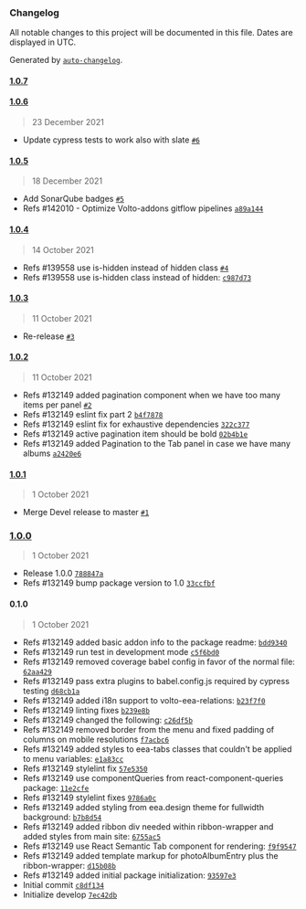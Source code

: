 ### Changelog

All notable changes to this project will be documented in this file. Dates are displayed in UTC.

Generated by [`auto-changelog`](https://github.com/CookPete/auto-changelog).

#### [1.0.7](https://github.com/eea/volto-eea-relations/compare/1.0.6...1.0.7)


#### [1.0.6](https://github.com/eea/volto-eea-relations/compare/1.0.5...1.0.6)

> 23 December 2021

- Update cypress tests to work also with slate [`#6`](https://github.com/eea/volto-eea-relations/pull/6)

#### [1.0.5](https://github.com/eea/volto-eea-relations/compare/1.0.4...1.0.5)

> 18 December 2021

- Add SonarQube badges [`#5`](https://github.com/eea/volto-eea-relations/pull/5)
- Refs #142010 - Optimize Volto-addons gitflow pipelines [`a89a144`](https://github.com/eea/volto-eea-relations/commit/a89a1448631096dd5271dc1df2966bdeec116266)

#### [1.0.4](https://github.com/eea/volto-eea-relations/compare/1.0.3...1.0.4)

> 14 October 2021

- Refs #139558 use is-hidden instead of hidden class [`#4`](https://github.com/eea/volto-eea-relations/pull/4)
- Refs #139558 use is-hidden class instead of hidden: [`c987d73`](https://github.com/eea/volto-eea-relations/commit/c987d738203b817537974c365755619344f5c57b)

#### [1.0.3](https://github.com/eea/volto-eea-relations/compare/1.0.2...1.0.3)

> 11 October 2021

- Re-release [`#3`](https://github.com/eea/volto-eea-relations/pull/3)

#### [1.0.2](https://github.com/eea/volto-eea-relations/compare/1.0.1...1.0.2)

> 11 October 2021

- Refs #132149 added pagination component when we have too many items per panel [`#2`](https://github.com/eea/volto-eea-relations/pull/2)
- Refs #132149 eslint fix part 2 [`b4f7878`](https://github.com/eea/volto-eea-relations/commit/b4f7878f3a8de3a2abba82026d15f5be45e50df6)
- Refs #132149  eslint fix for exhaustive dependencies [`322c377`](https://github.com/eea/volto-eea-relations/commit/322c377594365a675cef1d341954f2e5c9d3a17a)
- Refs #132149 active pagination item should be bold [`02b4b1e`](https://github.com/eea/volto-eea-relations/commit/02b4b1e1d9383c41f9b2778e2bbfc1f3e53b5198)
- Refs #132149 added Pagination to the Tab panel in case we have many albums [`a2420e6`](https://github.com/eea/volto-eea-relations/commit/a2420e646ae8f03698e67739b394c81444d891f7)

#### [1.0.1](https://github.com/eea/volto-eea-relations/compare/1.0.0...1.0.1)

> 1 October 2021

- Merge Devel release to master [`#1`](https://github.com/eea/volto-eea-relations/pull/1)

### [1.0.0](https://github.com/eea/volto-eea-relations/compare/0.1.0...1.0.0)

> 1 October 2021

- Release 1.0.0 [`788847a`](https://github.com/eea/volto-eea-relations/commit/788847afd4419e366fc01fa4dcef1c31b842c9cb)
- Refs #132149 bump package version to 1.0 [`33ccfbf`](https://github.com/eea/volto-eea-relations/commit/33ccfbf10d092c7cdcf11663d5772e115ce9058e)

#### 0.1.0

> 1 October 2021

- Refs #132149 added basic addon info to the package readme: [`bdd9340`](https://github.com/eea/volto-eea-relations/commit/bdd9340e1a1a1a0e660d3358ed32b4329002243b)
- Refs #132149 run test in development mode [`c5f6bd0`](https://github.com/eea/volto-eea-relations/commit/c5f6bd07b6d8b69c6be24a64bc5c2d791080dc94)
- Refs #132149 removed coverage babel config in favor of the normal file: [`62aa429`](https://github.com/eea/volto-eea-relations/commit/62aa42924e17a3d7222a0c5680450bf312c79aff)
- Refs #132149 pass extra plugins to babel.config.js required by cypress testing [`d68cb1a`](https://github.com/eea/volto-eea-relations/commit/d68cb1a810dadf3cf5515cd666ed992639714f6d)
- Refs #132149 added i18n support to volto-eea-relations: [`b23f7f0`](https://github.com/eea/volto-eea-relations/commit/b23f7f0b5ff6a130979ec508e05f54b7d6886c86)
- Refs #132149 linting fixes [`b239e8b`](https://github.com/eea/volto-eea-relations/commit/b239e8b9a3df095656ef85043b87bf88fd53bce8)
- Refs #132149 changed the following: [`c26df5b`](https://github.com/eea/volto-eea-relations/commit/c26df5b19283b21a18dc20634407466cf0bbdbde)
- Refs #132149 removed border from the menu and fixed padding of columns on mobile resolutions [`f7acbc6`](https://github.com/eea/volto-eea-relations/commit/f7acbc6423ba3193702b2a72c2a39e9eb72178dd)
- Refs #132149 added styles to eea-tabs classes that couldn't be applied to menu variables: [`e1a83cc`](https://github.com/eea/volto-eea-relations/commit/e1a83cc82cfb1cb8d5d81fab0bf5bf21f1ff765e)
- Refs #132149 stylelint fix [`57e5350`](https://github.com/eea/volto-eea-relations/commit/57e53507a3366e26c3185485b80d4659be3863fb)
- Refs #132149 use  componentQueries from react-component-queries package: [`11e2cfe`](https://github.com/eea/volto-eea-relations/commit/11e2cfe2aff7f9321752d4b415f03f574bed3d36)
- Refs #132149 stylelint fixes [`9786a0c`](https://github.com/eea/volto-eea-relations/commit/9786a0cf5a7a13d197825b15df4754b473ac274b)
- Refs #132149 added styling from eea.design theme for fullwidth background: [`b7b8d54`](https://github.com/eea/volto-eea-relations/commit/b7b8d54a481a216ee9be01ab1e34c41716bf4780)
- Refs #132149 added ribbon div needed within ribbon-wrapper and added styles from main site: [`6755ac5`](https://github.com/eea/volto-eea-relations/commit/6755ac537a6971e80193e4163f6240c38de7c49d)
- Refs #132149 use React Semantic Tab component for rendering: [`f9f9547`](https://github.com/eea/volto-eea-relations/commit/f9f954711d3d5b4f6d0d8a9b7e0dcd855de7eb4f)
- Refs #132149 added template markup for photoAlbumEntry plus the ribbon-wrapper: [`d15b08b`](https://github.com/eea/volto-eea-relations/commit/d15b08b17873cd045164ec4c9e0c0c95804df838)
- Refs #132149 added initial package initialization: [`93597e3`](https://github.com/eea/volto-eea-relations/commit/93597e3f7c40ff025ffb4c58aa1138e489fa8224)
- Initial commit [`c8df134`](https://github.com/eea/volto-eea-relations/commit/c8df1346bd98a140e20b63a701f51cbf6ab5d65d)
- Initialize develop [`7ec42db`](https://github.com/eea/volto-eea-relations/commit/7ec42dbebf38b895a56fd457983f2a7c5cdd8a5a)
